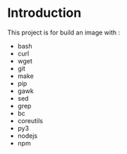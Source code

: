 # Introduction


This project is for build an image with :
- bash
- curl
- wget
- git
- make
- pip
- gawk 
- sed 
- grep 
- bc 
- coreutils
- py3
- nodejs
- npm

